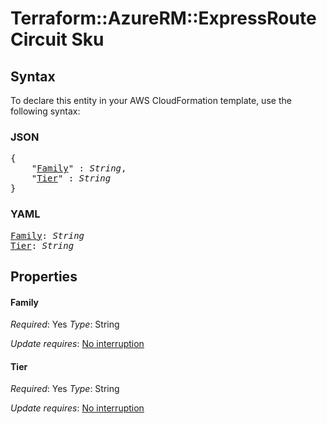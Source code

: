 # Terraform::AzureRM::ExpressRouteCircuit Sku

## Syntax

To declare this entity in your AWS CloudFormation template, use the following syntax:

### JSON

<pre>
{
    "<a href="#family" title="Family">Family</a>" : <i>String</i>,
    "<a href="#tier" title="Tier">Tier</a>" : <i>String</i>
}
</pre>

### YAML

<pre>
<a href="#family" title="Family">Family</a>: <i>String</i>
<a href="#tier" title="Tier">Tier</a>: <i>String</i>
</pre>

## Properties

#### Family

_Required_: Yes
_Type_: String

_Update requires_: [No interruption](https://docs.aws.amazon.com/AWSCloudFormation/latest/UserGuide/using-cfn-updating-stacks-update-behaviors.html#update-no-interrupt)

#### Tier

_Required_: Yes
_Type_: String

_Update requires_: [No interruption](https://docs.aws.amazon.com/AWSCloudFormation/latest/UserGuide/using-cfn-updating-stacks-update-behaviors.html#update-no-interrupt)


